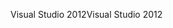 <span data-ttu-id="158f4-101">Visual Studio 2012</span><span class="sxs-lookup"><span data-stu-id="158f4-101">Visual Studio 2012</span></span>